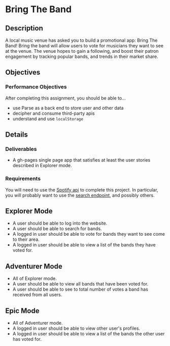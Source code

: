 # Bring The Band

## Description
A local music venue has asked you to build a promotional app: Bring The Band! Bring the band will allow users to vote for musicians they want to see at the venue. The venue hopes to gain a following, and boost their patron engagement by tracking popular bands, and trends in their market share.

## Objectives

### Performance Objectives

After completing this assignment, you should be able to...

* use Parse as a back end to store user and other data
* decipher and consume third-party apis
* understand and use `localStorage`

## Details

### Deliverables

* A gh-pages single page app that satisfies at least the user stories described in Explorer mode.

### Requirements  
You will need to use the [Spotify api](https://developer.spotify.com/web-api/endpoint-reference/) to complete this project. In particular, you will probably want to use the [search endpoint](https://developer.spotify.com/web-api/search-item/), and possibly others.

## Explorer Mode

* A user should be able to log into the website.
* A user should be able to search for bands.
* A logged in user should be able to vote for bands they want to see come to their area.
* A logged in user should be able to view a list of the bands they have voted for.

## Adventurer Mode

* All of Explorer mode.
* A user should be able to view all bands that have been voted for.
* A user should be able to see to total number of votes a band has received from all users.

## Epic Mode

* All of Adventurer mode.
* A logged in user should be able to view other user's profiles.
* A logged in user should be able to view a list of the bands the other user has voted for.
